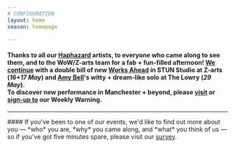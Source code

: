 ```yaml
---
# CONFIGURATION
layout: home
season: homepage

---
```

#### Thanks to all our [Haphazard](/current/2019-haphazard) artists, to everyone who came along to see them, and to the WoW/Z-arts team for a fab + fun-filled afternoon! [We continue](/current/2019-springsummer) with a double bill of new [Works Ahead](/current/2019-worksahead) in STUN Studio at Z-arts (*16+17 May*) and [Amy Bell](/current/2019-springsummer/bell)'s witty + dream-like solo at The Lowry (*29 May*).<br>To discover new performance in Manchester + beyond, please <a href="http://wordofwarning.posthaven.com" target="_blank">visit</a> or <a href="http://eepurl.com/i_Odb" target="_blank">sign-up to</a> our Weekly Warning.          
<hr>               
#### If you've been to one of our events, we'd like to find out more about you — *who* you are, *why* you came along, and *what* you think of us — so if you've got five minutes spare, please visit our <a href="http://research.audiencesurveys.org/s.asp?k=152950990710" target="_blank">survey</a>.
